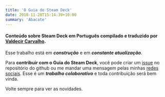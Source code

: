```yaml
---
title: 'O Guia do Steam Deck'
date: 2018-11-28T15:14:39+10:00
summary: 'Abacate'
---
```


#### Conteúdo sobre Steam Deck em Português compilado e traduzido por [Valdecir Carvalho](https://iamval.me).

Esse trabalho está em _**construção**_ e em _**constante atualização**_. 

Para **contribuir com o Guia do Steam Deck**, você pode criar um [issue](https://github.com/valdecircarvalho/steamdeck-br/issues) no repositório do github ou me mandar uma mensagem pelas minhas [redes sociais](https://iamval.me). Esse é um _**trabalho colaborativo**_ e toda contribuição será bem vinda.

Volte sempre para ver as novidades.

